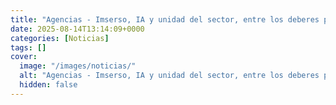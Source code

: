 ```yaml
---
title: "Agencias - Imserso, IA y unidad del sector, entre los deberes pendientes"
date: 2025-08-14T13:14:09+0000
categories: [Noticias]
tags: []
cover:
  image: "/images/noticias/"
  alt: "Agencias - Imserso, IA y unidad del sector, entre los deberes pendientes"
  hidden: false
---
```



